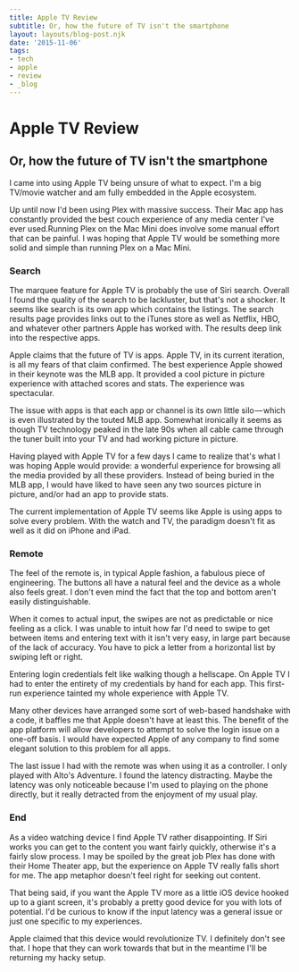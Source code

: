 ```yaml
---
title: Apple TV Review
subtitle: Or, how the future of TV isn't the smartphone
layout: layouts/blog-post.njk
date: '2015-11-06'
tags:
- tech
- apple
- review
- _blog
---
```


# Apple TV Review
## Or, how the future of TV isn't the smartphone

I came into using Apple TV being unsure of what to expect. I'm a big TV/movie watcher and am fully embedded in the Apple ecosystem.

Up until now I'd been using Plex with massive success. Their Mac app has constantly provided the best couch experience of any media center I've ever used.Running Plex on the Mac Mini does involve some manual effort that can be painful. I was hoping that Apple TV would be something more solid and simple than running Plex on a Mac Mini.

### Search

The marquee feature for Apple TV is probably the use of Siri search. Overall I found the quality of the search to be lackluster, but that's not a shocker. It seems like search is its own app which contains the listings. The search results page provides links out to the iTunes store as well as Netflix, HBO, and whatever other partners Apple has worked with. The results deep link into the respective apps.

Apple claims that the future of TV is apps. Apple TV, in its current iteration, is all my fears of that claim confirmed. The best experience Apple showed in their keynote was the MLB app. It provided a cool picture in picture experience with attached scores and stats. The experience was spectacular.

The issue with apps is that each app or channel is its own little silo — which is even illustrated by the touted MLB app. Somewhat ironically it seems as though TV technology peaked in the late 90s when all cable came through the tuner built into your TV and had working picture in picture.

Having played with Apple TV for a few days I came to realize that's what I was hoping Apple would provide: a wonderful experience for browsing all the media provided by all these providers. Instead of being buried in the MLB app, I would have liked to have seen any two sources picture in picture, and/or had an app to provide stats.

The current implementation of Apple TV seems like Apple is using apps to solve every problem. With the watch and TV, the paradigm doesn't fit as well as it did on iPhone and iPad.

### Remote

The feel of the remote is, in typical Apple fashion, a fabulous piece of engineering. The buttons all have a natural feel and the device as a whole also feels great. I don't even mind the fact that the top and bottom aren't easily distinguishable.

When it comes to actual input, the swipes are not as predictable or nice feeling as a click. I was unable to intuit how far I'd need to swipe to get between items and entering text with it isn't very easy, in large part because of the lack of accuracy. You have to pick a letter from a horizontal list by swiping left or right.

Entering login credentials felt like walking though a hellscape. On Apple TV I had to enter the entirety of my credentials by hand for each app. This first-run experience tainted my whole experience with Apple TV.

Many other devices have arranged some sort of web-based handshake with a code, it baffles me that Apple doesn't have at least this. The benefit of the app platform will allow developers to attempt to solve the login issue on a one-off basis. I would have expected Apple of any company to find some elegant solution to this problem for all apps.

The last issue I had with the remote was when using it as a controller. I only played with Alto's Adventure. I found the latency distracting. Maybe the latency was only noticeable because I'm used to playing on the phone directly, but it really detracted from the enjoyment of my usual play.

### End

As a video watching device I find Apple TV rather disappointing. If Siri works you can get to the content you want fairly quickly, otherwise it's a fairly slow process. I may be spoiled by the great job Plex has done with their Home Theater app, but the experience on Apple TV really falls short for me. The app metaphor doesn't feel right for seeking out content.

That being said, if you want the Apple TV more as a little iOS device hooked up to a giant screen, it's probably a pretty good device for you with lots of potential. I'd be curious to know if the input latency was a general issue or just one specific to my experiences.

Apple claimed that this device would revolutionize TV. I definitely don't see that. I hope that they can work towards that but in the meantime I'll be returning my hacky setup.
